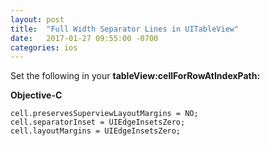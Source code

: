 ```yaml
---
layout: post
title:  "Full Width Separator Lines in UITableView"
date:   2017-01-27 09:55:00 -0700
categories: ios
---
```

Set the following in your **tableView:cellForRowAtIndexPath:**

**Objective-C**
```
cell.preservesSuperviewLayoutMargins = NO;
cell.separatorInset = UIEdgeInsetsZero;
cell.layoutMargins = UIEdgeInsetsZero;
```
